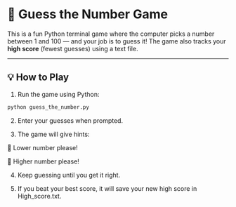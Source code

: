 # 🎯 Guess the Number Game

This is a fun Python terminal game where the computer picks a number between 1 and 100 — and your job is to guess it! The game also tracks your **high score** (fewest guesses) using a text file.

---

## 💡 How to Play

1. Run the game using Python:

```bash
python guess_the_number.py
```
2. Enter your guesses when prompted.
   
3. The game will give hints:

🔻 Lower number please!

🔺 Higher number please!

4. Keep guessing until you get it right.

5. If you beat your best score, it will save your new high score in High_score.txt.

